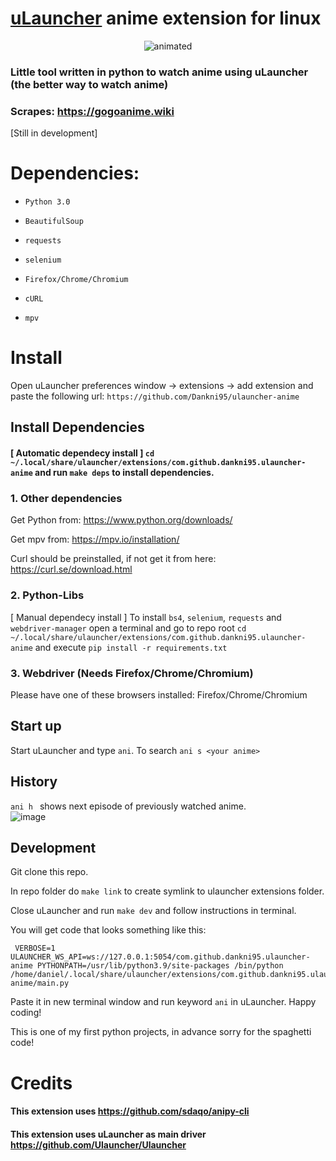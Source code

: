 # [uLauncher](https://github.com/Ulauncher/Ulauncher) anime extension for linux

<p align="center">
   <img src="https://user-images.githubusercontent.com/71786017/147852497-269e49a5-f3ba-40ed-ae09-8053b7119ecb.gif" alt="animated" />
</p>



### Little tool written in python to watch anime using uLauncher (the better way to watch anime)
### Scrapes: https://gogoanime.wiki

[Still in development]

# Dependencies:
- `Python 3.0`

- `BeautifulSoup`

- `requests`

- `selenium`

- `Firefox/Chrome/Chromium`

- `cURL`

- `mpv`
 

# Install
Open uLauncher preferences window -> extensions -> add extension and paste the following url:
`https://github.com/Dankni95/ulauncher-anime`


## Install Dependencies

#### [ Automatic dependecy install ] `cd ~/.local/share/ulauncher/extensions/com.github.dankni95.ulauncher-anime` and run `make deps` to install dependencies.
 
### 1. Other dependencies
Get Python from: https://www.python.org/downloads/

Get mpv from: https://mpv.io/installation/

Curl should be preinstalled, if not get it from here: https://curl.se/download.html

### 2. Python-Libs
[ Manual dependecy install ] To install `bs4`, `selenium`, `requests` and `webdriver-manager` open a terminal and go to repo root `cd ~/.local/share/ulauncher/extensions/com.github.dankni95.ulauncher-anime` and execute `pip install -r requirements.txt`

### 3. Webdriver (Needs Firefox/Chrome/Chromium)

Please have one of these browsers installed: Firefox/Chrome/Chromium 

## Start up 
Start uLauncher and type `ani`.
To search `ani s <your anime>`

## History
 `ani h ` shows next episode of previously watched anime.<br>
![image](https://user-images.githubusercontent.com/71786017/147886901-4c66d977-d7f0-4831-a252-05a8514642d2.png)



## Development
Git clone this repo.

In repo folder do `make link` to create symlink to ulauncher extensions folder.

Close uLauncher and run `make dev` and follow instructions in terminal.

You will get code that looks something like this:
```
 VERBOSE=1 ULAUNCHER_WS_API=ws://127.0.0.1:5054/com.github.dankni95.ulauncher-anime PYTHONPATH=/usr/lib/python3.9/site-packages /bin/python /home/daniel/.local/share/ulauncher/extensions/com.github.dankni95.ulauncher-anime/main.py
```
Paste it in new terminal window and run keyword `ani` in uLauncher. 
Happy coding!

This is one of my first python projects, in advance sorry for the spaghetti code!


# Credits
#### This extension uses https://github.com/sdaqo/anipy-cli 
#### This extension uses uLauncher as main driver https://github.com/Ulauncher/Ulauncher
